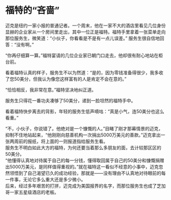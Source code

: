 # 福特的“吝啬”

迈克是纽约一家小报的普通记者。一个周末，他在一家不大的酒店里看见几位身份显赫的企业家从一个房间里走出，其中一位正是福特。福特手里拿着一张菜单走向那位服务生，微笑道：“小伙子，你看看是不是有一点儿误差。” 
服务生很自信地回答：“没有啊。” 
 
“你再仔细算一算。”福特宴请的几位企业家已朝门口走去，他却很有耐心地站在柜台前。 
 
看着福特认真的样子，服务生不以为然道：“是的，因为零钱准备得很少，我多收了您50美分，但我认为像您这样富有的人是肯定不会在意的。” 
 
“恰恰相反，我非常在意。”福特坚决地纠正道。 
 
服务生只得花一番功夫凑够了50美分，递到一脸坦然的福特手中。 
 
看着福特快步离去的背影，年轻的服务生低声嘀咕：“真是小气，连50美分也这么看重。” 
 
“不，小伙子，你说错了。他绝对是一个慷慨的人。”目睹了刚才那幕情景的迈克，抑制不住地站起来，“他刚刚向慈善机构一次捐出5000万美元的善款。”迈克拿出一张两周前的报纸，将上面的一则报道指给服务生看。  
服务生不明白如此大方的福特，为何还要当着那么多朋友的面，去计较那区区的50美分。  
“他懂得认真地对待属于自己的每一分钱，懂得取回属于自己的50美分和慷慨捐赠出5000万美元，是同样值得重视的。”就在福特这一看似不经意的小事中，迈克忽然领悟到了自己渴望已久的成功经验，那就是——没有理由不认真地对待眼前的每一件事，无论它多么重大还是多少微小。  
后来，经过多年艰苦的打拼，迈克成为美国报界的名字，而那位服务生也成了芝加哥一家五星级酒店的老板。
  